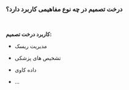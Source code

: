 <div dir=”rtl”>
  
### درخت تصمیم در چه نوع مفاهیمی کاربرد دارد؟

  <br/>

**کاربرد درخت تصمیم:**
 

- مدیریت ریسک
- تشخیص های پزشکی 
- داده کاوی
- ...

  <br/>

</div>
